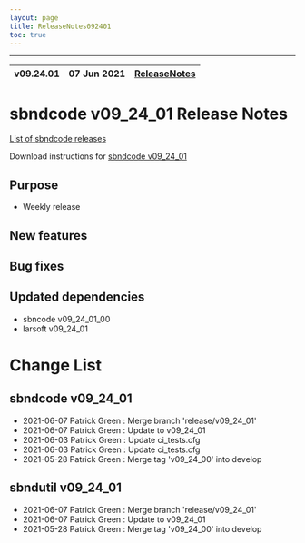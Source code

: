 ```yaml
---
layout: page
title: ReleaseNotes092401
toc: true
---
```


-----------------------------------------------------------------------------
| v09.24.01 | 07 Jun 2021 | [ReleaseNotes](ReleaseNotes092401.html) |
| --- | --- | --- |



sbndcode v09_24_01 Release Notes
=======================================================================================

[List of sbndcode releases](List_of_SBND_code_releases.html)

Download instructions for [sbndcode v09_24_01](http://scisoft.fnal.gov/scisoft/bundles/sbnd/v09_24_01/sbndcode-v09_24_01.html)

Purpose
---------------------------------------------------

* Weekly release

New features
---------------------------------------------------

Bug fixes
---------------------------------------------------

Updated dependencies
---------------------------------------------------

* sbncode v09_24_01_00
* larsoft v09_24_01

Change List
==========================================

sbndcode v09_24_01
---------------------------------------------------

* 2021-06-07  Patrick Green : Merge branch 'release/v09_24_01'
* 2021-06-07  Patrick Green : Update to v09_24_01
* 2021-06-03  Patrick Green : Update ci_tests.cfg
* 2021-06-03  Patrick Green : Update ci_tests.cfg
* 2021-05-28  Patrick Green : Merge tag 'v09_24_00' into develop

sbndutil v09_24_01
---------------------------------------------------

* 2021-06-07  Patrick Green : Merge branch 'release/v09_24_01'
* 2021-06-07  Patrick Green : Update to v09_24_01
* 2021-05-28  Patrick Green : Merge tag 'v09_24_00' into develop
